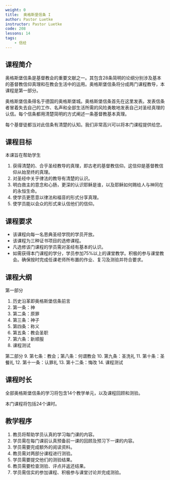 ```yaml
---
weight: 0
title:  奥格斯堡信条 I
author: Pastor Luetke
instructor: Pastor Luetke
code: 208
lessons: 14
tags: 
    - 信经
---
```

## 课程简介

奥格斯堡信条是基督教会的重要文献之一。其包含28条简明的论纲分别涉及基本的基督教信仰真理和在教会生活中的运用。奥格斯堡信条将分成两门课程教导，本课程是第一部分。

奥格斯堡信条得名于德国的奥格斯堡城。奥格斯堡信条首先在这里发表。发表信条者冒着失去自己的工作、名声和全部生活所需的风险勇敢地发表自己对圣经真理的认信。每个信条都用清楚简明的方式阐述一条基督教基本真理。

每个基督徒都当对此信条有清楚的认知。我们非常高兴可以将本门课程提供给您。

## 课程目标

本课旨在帮助学生

1. 获得清楚的、合乎圣经教导的真理，即古老的基督教信仰。这信仰是基督教信仰从始至终的真理。
2. 对圣经中关乎律法的教导有清楚的认识。
3. 明白救主的意念和心肠，更深的认识耶稣是谁，以及耶稣如何赐给人与神同在的永恒生命。
4. 使学员更愿意以律法和福音的形式分享真理。
5. 使学员能以会众的形式来认信他们的信仰。

## 课程要求

- 该课程向每一名恩典圣经学院的学员开放。
- 该课程为三种证书项目的选修课程。
- 凡选修该门课程的学员需对圣经有基本的认识。
- 如需获得本门课程的学分，学员参加75%以上的课堂教学。积极的参与课堂教会。确保按时完成任课老师所布置的作业、复习及测验并符合要求。

## 课程大纲

第一部分

1. 历史沿革即奥格斯堡信条前言
2. 第一条：神
3. 第二条：原罪
4. 第三条：神子
5. 第四条：称义
6. 第五条：教会圣职
7. 第六条：新顺服
8. 课程测试

第二部分
9. 第七条：教会；第八条：何谓教会
10. 第九条：圣洗礼
11. 第十条：圣餐礼
12. 第十一条：认罪礼
13. 第十二条：悔改
14. 课程测试

## 课程时长

全部奥格斯堡信条的学习将包含14个教学单元，以及课程回顾和测验。

本门课程将包括24个课时。

## 教学程序

1. 教员将帮助学员认真的学习每门课的内容。
2. 学员需在每门课前认真预备前一课的回顾及预习下一课的内容。
3. 学员需要完成额外的阅读资料。
4. 教员需对两部分课程进行测验。
5. 学员需要提交他们的测验结果。
6. 教员需要检查测验、评点并返还结果。
7. 学员需信实的参加课程、积极参与课堂讨论并完成测验。
